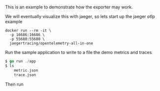 This is an example to demonstrate how the exporter may work.

We will eventually visualize this with jaeger, so lets start up the jaeger otlp example

```shell
docker run --rm -it \
  -p 16686:16686 \
  -p 55680:55680 \
  jaegertracing/opentelemetry-all-in-one 
```

Run the sample application to write to a file the demo metrics and traces

```go
$ go run ./app
$ ls
    metric.json
    trace.json
```

Then run 